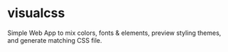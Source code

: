 # visualcss
Simple Web App to mix colors, fonts &amp; elements, preview styling themes, and generate matching CSS file. 
